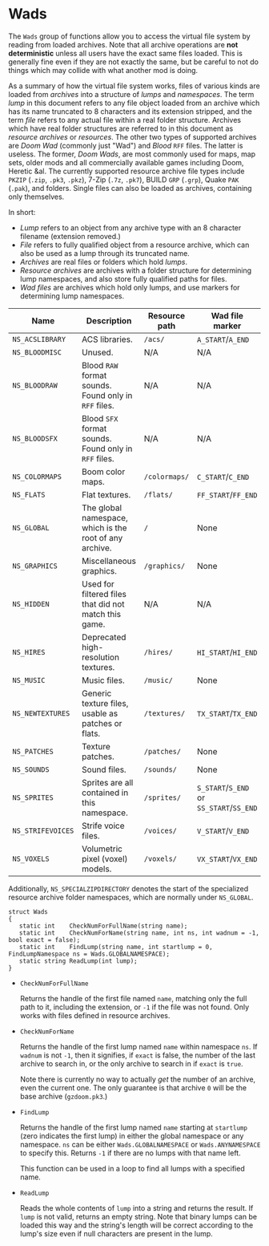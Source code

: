 # Wads

The `Wads` group of functions allow you to access the virtual file system by
reading from loaded archives. Note that all archive operations are **not
deterministic** unless all users have the exact same files loaded. This is
generally fine even if they are not exactly the same, but be careful to not do
things which may collide with what another mod is doing.

As a summary of how the virtual file system works, files of various kinds are
loaded from *archives* into a structure of *lumps* and *namespaces*. The term
*lump* in this document refers to any file object loaded from an archive which
has its name truncated to 8 characters and its extension stripped, and the term
*file* refers to any actual file within a real folder structure. Archives which
have real folder structures are referred to in this document as *resource
archives* or *resources*. The other two types of supported archives are *Doom
Wad* (commonly just "Wad") and *Blood* `RFF` files. The latter is useless. The
former, *Doom Wads*, are most commonly used for maps, map sets, older mods and
all commercially available games including Doom, Heretic &al. The currently
supported resource archive file types include `PKZIP` (`.zip`, `.pk3`, `.pkz`),
7-Zip (`.7z`, `.pk7`), BUILD `GRP` (`.grp`), Quake `PAK` (`.pak`), and folders.
Single files can also be loaded as archives, containing only themselves.

In short:

- *Lump* refers to an object from any archive type with an 8 character filename (extension removed.)
- *File* refers to fully qualified object from a resource archive, which can also be used as a lump through its truncated name.
- *Archives* are real files or folders which hold *lumps*.
- *Resource archives* are archives with a folder structure for determining lump namespaces, and also store fully qualified paths for files.
- *Wad files* are archives which hold only lumps, and use markers for determining lump namespaces.

| Name              | Description                                             | Resource path | Wad file marker                          |
| ----              | -----------                                             | ------------- | ---------------                          |
| `NS_ACSLIBRARY`   | ACS libraries.                                          | `/acs/`       | `A_START`/`A_END`                        |
| `NS_BLOODMISC`    | Unused.                                                 | N/A           | N/A                                      |
| `NS_BLOODRAW`     | Blood `RAW` format sounds. Found only in `RFF` files.   | N/A           | N/A                                      |
| `NS_BLOODSFX`     | Blood `SFX` format sounds. Found only in `RFF` files.   | N/A           | N/A                                      |
| `NS_COLORMAPS`    | Boom color maps.                                        | `/colormaps/` | `C_START`/`C_END`                        |
| `NS_FLATS`        | Flat textures.                                          | `/flats/`     | `FF_START`/`FF_END`                      |
| `NS_GLOBAL`       | The global namespace, which is the root of any archive. | `/`           | None                                     |
| `NS_GRAPHICS`     | Miscellaneous graphics.                                 | `/graphics/`  | None                                     |
| `NS_HIDDEN`       | Used for filtered files that did not match this game.   | N/A           | N/A                                      |
| `NS_HIRES`        | Deprecated high-resolution textures.                    | `/hires/`     | `HI_START`/`HI_END`                      |
| `NS_MUSIC`        | Music files.                                            | `/music/`     | None                                     |
| `NS_NEWTEXTURES`  | Generic texture files, usable as patches or flats.      | `/textures/`  | `TX_START`/`TX_END`                      |
| `NS_PATCHES`      | Texture patches.                                        | `/patches/`   | None                                     |
| `NS_SOUNDS`       | Sound files.                                            | `/sounds/`    | None                                     |
| `NS_SPRITES`      | Sprites are all contained in this namespace.            | `/sprites/`   | `S_START`/`S_END` or `SS_START`/`SS_END` |
| `NS_STRIFEVOICES` | Strife voice files.                                     | `/voices/`    | `V_START`/`V_END`                        |
| `NS_VOXELS`       | Volumetric pixel (voxel) models.                        | `/voxels/`    | `VX_START`/`VX_END`                      |

Additionally, `NS_SPECIALZIPDIRECTORY` denotes the start of the specialized
resource archive folder namespaces, which are normally under `NS_GLOBAL`.

```
struct Wads
{
   static int    CheckNumForFullName(string name);
   static int    CheckNumForName(string name, int ns, int wadnum = -1, bool exact = false);
   static int    FindLump(string name, int startlump = 0, FindLumpNamespace ns = Wads.GLOBALNAMESPACE);
   static string ReadLump(int lump);
}
```

- `CheckNumForFullName`

   Returns the handle of the first file named `name`, matching only the full
   path to it, including the extension, or `-1` if the file was not found. Only
   works with files defined in resource archives.

- `CheckNumForName`

   Returns the handle of the first lump named `name` within namespace `ns`. If
   `wadnum` is not `-1`, then it signifies, if `exact` is false, the number of
   the last archive to search in, or the only archive to search in if `exact`
   is `true`.

   Note there is currently no way to actually *get* the number of an archive,
   even the current one. The only guarantee is that archive `0` will be the
   base archive (`gzdoom.pk3`.)

- `FindLump`

   Returns the handle of the first lump named `name` starting at `startlump`
   (zero indicates the first lump) in either the global namespace or any
   namespace. `ns` can be either `Wads.GLOBALNAMESPACE` or `Wads.ANYNAMESPACE`
   to specify this. Returns `-1` if there are no lumps with that name left.

   This function can be used in a loop to find all lumps with a specified name.

- `ReadLump`

   Reads the whole contents of `lump` into a string and returns the result. If
   `lump` is not valid, returns an empty string. Note that binary lumps can be
   loaded this way and the string's length will be correct according to the
   lump's size even if null characters are present in the lump.

<!-- EOF -->
